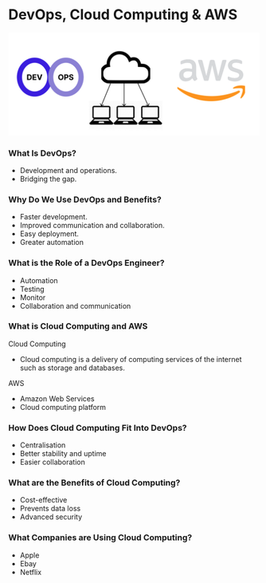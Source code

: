 # DevOps, Cloud Computing & AWS

![Screenshot 2023-04-12 at 16.54.36.png](images%2FScreenshot%202023-04-12%20at%2016.54.36.png)

### What Is DevOps?

- Development and operations.
- Bridging the gap.

### Why Do We Use DevOps and Benefits?

- Faster development.
- Improved communication and collaboration.
- Easy deployment.
- Greater automation

### What is the Role of a DevOps Engineer?

- Automation
- Testing
- Monitor
- Collaboration and communication

### What is Cloud Computing and AWS

Cloud Computing

- Cloud computing is a delivery of computing services of the internet such as storage and databases.

AWS

- Amazon Web Services
- Cloud computing platform

### How Does Cloud Computing Fit Into DevOps?

- Centralisation
- Better stability and uptime
- Easier collaboration

### What are the Benefits of Cloud Computing?

- Cost-effective
- Prevents data loss
- Advanced security

### What Companies are Using Cloud Computing?

- Apple
- Ebay
- Netflix